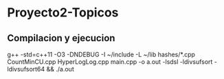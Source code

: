 # Proyecto2-Topicos
## Compilacion y ejecucion
g++ -std=c++11 -O3 -DNDEBUG -I ~/include -L ~/lib hashes/*.cpp CountMinCU.cpp  HyperLogLog.cpp main.cpp -o a.out -lsdsl -ldivsufsort -ldivsufsort64 && ./a.out
